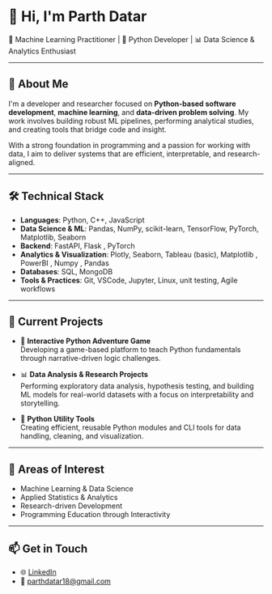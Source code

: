 # 👋 Hi, I'm Parth Datar

🧠 Machine Learning Practitioner | 🐍 Python Developer | 📊 Data Science & Analytics Enthusiast

---

## 💼 About Me

I'm a developer and researcher focused on **Python-based software development**, **machine learning**, and **data-driven problem solving**. My work involves building robust ML pipelines, performing analytical studies, and creating tools that bridge code and insight.

With a strong foundation in programming and a passion for working with data, I aim to deliver systems that are efficient, interpretable, and research-aligned.

---

## 🛠️ Technical Stack

- **Languages**: Python, C++, JavaScript
- **Data Science & ML**: Pandas, NumPy, scikit-learn, TensorFlow, PyTorch, Matplotlib, Seaborn
- **Backend**: FastAPI, Flask , PyTorch
- **Analytics & Visualization**: Plotly, Seaborn, Tableau (basic), Matplotlib , PowerBI , Numpy , Pandas
- **Databases**: SQL, MongoDB
- **Tools & Practices**: Git, VSCode, Jupyter, Linux, unit testing, Agile workflows

---

## 📌 Current Projects

- 🧩 **Interactive Python Adventure Game**  
  Developing a game-based platform to teach Python fundamentals through narrative-driven logic challenges.

- 📊 **Data Analysis & Research Projects**  
  Performing exploratory data analysis, hypothesis testing, and building ML models for real-world datasets with a focus on interpretability and storytelling.

- 🧰 **Python Utility Tools**  
  Creating efficient, reusable Python modules and CLI tools for data handling, cleaning, and visualization.

---

## 🎯 Areas of Interest

- Machine Learning & Data Science  
- Applied Statistics & Analytics  
- Research-driven Development  
- Programming Education through Interactivity  

---

## 📫 Get in Touch

- 🌐 [LinkedIn](https://www.linkedin.com/in/parth-datar-44875a24a/)
- 📨 parthdatar18@gmail.com
